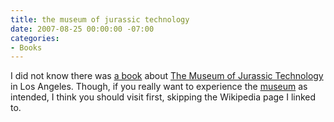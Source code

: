 ```yaml
---
title: the museum of jurassic technology
date: 2007-08-25 00:00:00 -07:00
categories:
- Books
---
```


<p>I did not know there was <a href="http://www.amazon.com/Mr-Wilsons-Cabinet-Wonder-Jurassic/dp/0679764895/andretorrez-20">a book</a> about <a href="http://en.wikipedia.org/wiki/Museum_of_Jurassic_Technology">The Museum of Jurassic Technology</a> in Los Angeles. Though, if you really want to experience the <a href="http://www.mjt.org/">museum</a> as intended, I think you should visit first, skipping the Wikipedia page I linked to.</p>
